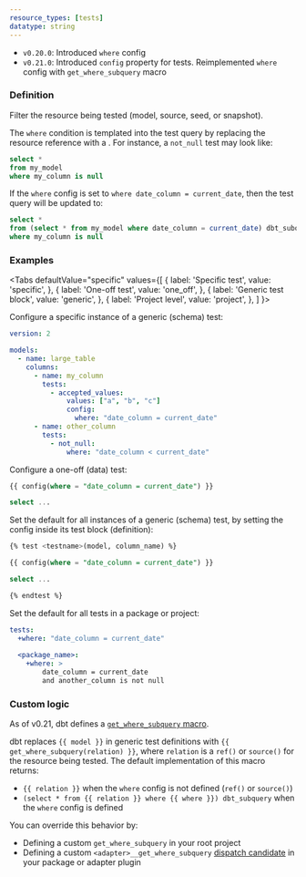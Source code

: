 ```yaml
---
resource_types: [tests]
datatype: string
---
```


<Changelog>

* `v0.20.0`: Introduced `where` config
* `v0.21.0`: Introduced `config` property for tests. Reimplemented `where` config with `get_where_subquery` macro

</Changelog>

### Definition

Filter the resource being tested (model, source, seed, or snapshot).

The `where` condition is templated into the test query by replacing the resource reference with a <Term id="subquery" />. For instance, a `not_null` test may look like:
```sql
select *
from my_model
where my_column is null
```
If the `where` config is set to `where date_column = current_date`, then the test query will be updated to:
```sql
select *
from (select * from my_model where date_column = current_date) dbt_subquery
where my_column is null
```

### Examples

<Tabs
  defaultValue="specific"
  values={[
    { label: 'Specific test', value: 'specific', },
    { label: 'One-off test', value: 'one_off', },
    { label: 'Generic test block', value: 'generic', },
    { label: 'Project level', value: 'project', },
  ]
}>

<TabItem value="specific">

Configure a specific instance of a generic (schema) test:

<File name='models/<filename>.yml'>

```yaml
version: 2

models:
  - name: large_table
    columns:
      - name: my_column
        tests:
          - accepted_values:
              values: ["a", "b", "c"]
              config:
                where: "date_column = current_date"
      - name: other_column
        tests:
          - not_null:
              where: "date_column < current_date"
```

</File>

</TabItem>

<TabItem value="one_off">

Configure a one-off (data) test:

<File name='tests/<filename>.sql'>

```sql
{{ config(where = "date_column = current_date") }}

select ...
```

</File>

</TabItem>

<TabItem value="generic">

Set the default for all instances of a generic (schema) test, by setting the config inside its test block (definition):

<File name='macros/<filename>.sql'>

```sql
{% test <testname>(model, column_name) %}

{{ config(where = "date_column = current_date") }}

select ...

{% endtest %}
```

</File>

</TabItem>

<TabItem value="project">

Set the default for all tests in a package or project:

<File name='dbt_project.yml'>

```yaml
tests:
  +where: "date_column = current_date"
  
  <package_name>:
    +where: >
        date_column = current_date
        and another_column is not null
```

</File>

</TabItem>

</Tabs>

### Custom logic

As of v0.21, dbt defines a [`get_where_subquery` macro](https://github.com/dbt-labs/dbt-core/blob/main/core/dbt/include/global_project/macros/materializations/tests/where_subquery.sql).

dbt replaces `{{ model }}` in generic test definitions with `{{ get_where_subquery(relation) }}`, where `relation` is a `ref()` or `source()` for the resource being tested. The default implementation of this macro returns:
- `{{ relation }}` when the `where` config is not defined (`ref()` or `source()`)
- `(select * from {{ relation }} where {{ where }}) dbt_subquery` when the `where` config is defined

You can override this behavior by:
- Defining a custom `get_where_subquery` in your root project
- Defining a custom `<adapter>__get_where_subquery` [dispatch candidate](dispatch) in your package or adapter plugin
